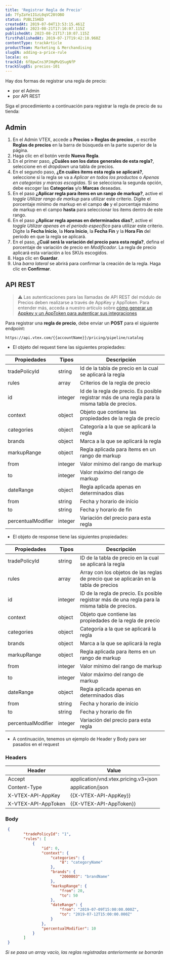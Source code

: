 ```yaml
---
title: 'Registrar Regla de Precio'
id: 7fyZaYe1IGzL0qVC28tOBO
status: PUBLISHED
createdAt: 2019-07-04T13:53:15.461Z
updatedAt: 2023-08-21T17:10:07.115Z
publishedAt: 2023-08-21T17:10:07.115Z
firstPublishedAt: 2019-07-17T19:42:10.960Z
contentType: trackArticle
productTeam: Marketing & Merchandising
slugEN: adding-a-price-rule
locale: es
trackId: 6f8pwCns3PJHqMvQSugNfP
trackSlugES: precios-101
---
```


Hay dos formas de registrar una regla de precio:

- por el Admin 
- por API REST

Siga el procedimiento a continuación para registrar la regla de precio de su tienda:

## Admin

1. En el Admin VTEX, accede a **Precios > Reglas de precios** , o escribe **Reglas de precios** en la barra de búsqueda en la parte superior de la página.
2. Haga clic en el botón verde **Nueva Regla**.
3. En el primer paso, **¿Cuáles son los datos generales de esta regla?**, seleccione en el *dropdown* una tabla de precios. 
4. En el segundo paso, **¿En cuáles ítems esta regla se aplicará?**, seleccione si la regla se va a *Aplicar en todos los productos* o *Apenas en categorías y marcas escogidas*. Si se selecciona la segunda opción, debe escoger las **Categorías** y/o **Marcas** deseadas. 
5. En el paso **¿Aplicar regla para ítems en un rango de markup?**, active el *toggle* *Utilizar rango de markup* para utilizar este criterio. Digite el porcentaje mínimo de markup en el campo **de** y el porcentaje máximo de markup en el campo **hasta** para seleccionar los ítems dentro de este rango.
6. En el paso **¿Aplicar regla apenas en determinados días?**, active el *toggle* *Utilizar apenas en el periodo específico* para utilizar este criterio. Digite la **Fecha Inicio**, la **Hora Inicio**, la **Fecha Fin** y la **Hora Fin** del periodo en que la regla se aplicará.
7. En el paso, **¿Cuál será la variación del precio para esta regla?**, defina el porcentaje de variación de precio en *Modificador*. La regla de precio aplicará esta variación a los SKUs escogidos.
8. Haga clic en **Guardar**.
9. Una *barra lateral* se abrirá para confirmar la creación de la regla. Haga clic en **Confirmar**.

## API REST

>⚠️ Las autenticaciones para las llamadas de API REST del módulo de Precios deben realizarse a través de AppKey y AppToken. Para entender más, acceda a nuestro artículo sobre [cómo generar un Appkey y un AppToken para autenticar sus integraciones](https://developers.vtex.com/vtex-developer-docs/docs/getting-started-authentication)

Para registrar una **regla de precio**, debe enviar un __POST__ para el siguiente endpoint:

`https://api.vtex.com/{{accountName}}/pricing/pipeline/catalog`

- El objeto del request tiene las siguientes propiedades:

| __Propiedades__ | __Tipos__ | __Descripción__ |
|------------------|-----------|-------------|
| tradePolicyId | string | Id de la tabla de precio en la cual se aplicará la regla |
| rules | array | Criterios de la regla de precio |
| id | integer | Id de la regla de precio. Es posible registrar más de una regla para la misma tabla de precios. |
| context | object | Objeto que contiene las propiedades de la regla de precio|
| categories | object | Categoría a la que se aplicará la regla |
| brands | object | Marca a la que se aplicará la regla |
| markupRange | object | Regla aplicada para ítems en un rango de markup |
| from | integer | Valor mínimo del rango de markup |
| to | integer | Valor máximo del rango de markup |
| dateRange | object | Regla aplicada apenas en determinados días |
| from | string | Fecha y horario de inicio |
| to | string | Fecha y horario de fin |
| percentualModifier | integer | Variación del precio para esta regla |

- El objeto de response tiene las siguientes propiedades: 

| __Propiedades__ | __Tipos__ | __Descripción__ |
|------------------|-----------|-------------|
| tradePolicyId | string | ID de la tabla de precio en la cual se aplicará la regla |
| rules | array | Array con los objetos de las reglas de precio que se aplicarán en la tabla de precios |
| id | integer | ID de la regla de precio. Es posible registrar más de una regla para la misma tabla de precios. |
| context | object | Objeto que contiene las propiedades de la regla de precio|
| categories | object | Categoría a la que se aplicará la regla |
| brands | object | Marca a la que se aplicará la regla |
| markupRange | object | Regla aplicada para ítems en un rango de markup |
| from | integer | Valor mínimo del rango de markup |
| to | integer | Valor máximo del rango de markup |
| dateRange | object | Regla aplicada apenas en determinados días |
| from | string | Fecha y horario de inicio |
| to | string | Fecha y horario de fin |
| percentualModifier | integer | Variación del precio para esta regla |

- A continuación, tenemos un ejemplo de Header y Body para ser pasados en el request

### Headers 

| Header| Value |
|------------------|-----------|
| Accept | application/vnd.vtex.pricing.v3+json |
| Content-Type | application/json |
| X-VTEX-API-AppKey | {{X-VTEX-API-AppKey}} |
| X-VTEX-API-AppToken | {{X-VTEX-API-AppToken}} |

### Body 
```json
 {
        "tradePolicyId": "1",
        "rules": [
            {
                "id": 0,
                "context": {
                    "categories": {
                        "8": "categoryName"
                    },
                    "brands": {
                        "2000003": "brandName"
                    },
                    "markupRange": {
                        "from": 20,
                        "to": 50
                    },
                    "dateRange": {
                        "from": "2019-07-09T15:00:00.000Z",
                        "to": "2019-07-12T15:00:00.000Z"
                    }
                },
                "percentualModifier": 10
            }
        ]
 }
```
*Si se pasa un array vacío, las reglas registradas anteriormente se borrarán*
